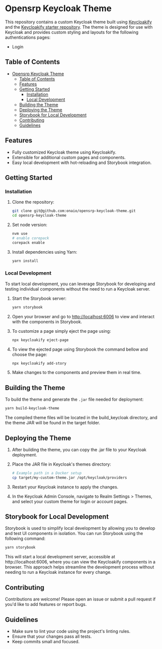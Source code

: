 # Opensrp Keycloak Theme

This repository contains a custom Keycloak theme built using [Keycloakify](https://github.com/keycloakify/keycloakify) and the [Keycloakify starter repository](https://github.com/keycloakify/keycloakify-starter-webpack). The theme is designed for use with Keycloak and provides custom styling and layouts for the following authentications pages:
- Login


## Table of Contents

- [Opensrp Keycloak Theme](#opensrp-keycloak-theme)
  - [Table of Contents](#table-of-contents)
  - [Features](#features)
  - [Getting Started](#getting-started)
    - [Installation](#installation)
    - [Local Development](#local-development)
  - [Building the Theme](#building-the-theme)
  - [Deploying the Theme](#deploying-the-theme)
  - [Storybook for Local Development](#storybook-for-local-development)
  - [Contributing](#contributing)
  - [Guidelines](#guidelines)

## Features

- Fully customized Keycloak theme using Keycloakify.
- Extensible for additional custom pages and components.
- Easy local development with hot-reloading and Storybook integration.

## Getting Started

### Installation

1. Clone the repository:

    ```bash
    git clone git@github.com:onaio/opensrp-keycloak-theme.git
    cd opensrp-keycloak-theme
    ```

2. Set node version:

    ```bash
    nvm use
    # enable corepack
    corepack enable
    ```

3. Install dependencies using Yarn:

    ```bash
    yarn install
    ```

### Local Development

To start local development, you can leverage Storybook for developing and testing individual components without the need to run a Keycloak server.

1. Start the Storybook server:

    ```bash
    yarn storybook
    ```

2. Open your browser and go to [http://localhost:6006](http://localhost:6006) to view and interact with the components in Storybook.

3. To customize a page simply eject the page using:

    ```bash
    npx keycloakify eject-page
    ```

4. To view the ejected page using Storybook the command bellow and choose the page:

    ```bash
    npx keycloakify add-story
    ```

5. Make changes to the components and preview them in real time.

## Building the Theme

To build the theme and generate the `.jar` file needed for deployment:

```bash
yarn build-keycloak-theme
```
The compiled theme files will be located in the build_keycloak directory, and the theme JAR will be found in the target folder.

## Deploying the Theme
1. After building the theme, you can copy the .jar file to your Keycloak deployment.
2. Place the JAR file in Keycloak's themes directory:

    ```bash
    # Example path in a Docker setup
    cp target/my-custom-theme.jar /opt/keycloak/providers
    ```
3. Restart your Keycloak instance to apply the changes.
4. In the Keycloak Admin Console, navigate to Realm Settings > Themes, and select your custom theme for login or account pages.

## Storybook for Local Development
Storybook is used to simplify local development by allowing you to develop and test UI components in isolation. You can run Storybook using the following command:

```bash
yarn storybook
```

This will start a local development server, accessible at http://localhost:6006, where you can view the Keycloakify components in a browser. This approach helps streamline the development process without needing to run a Keycloak instance for every change.

## Contributing
Contributions are welcome! Please open an issue or submit a pull request if you'd like to add features or report bugs.

## Guidelines
- Make sure to lint your code using the project's linting rules.
- Ensure that your changes pass all tests.
- Keep commits small and focused.